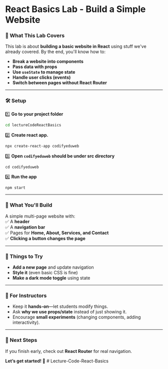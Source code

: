 # **React Basics Lab - Build a Simple Website**  

### **📌 What This Lab Covers**  
This lab is about **building a basic website in React** using stuff we've already covered. By the end, you'll know how to:  

- **Break a website into components**  
- **Pass data with props**  
- **Use `useState` to manage state**  
- **Handle user clicks (events)**  
- **Switch between pages without React Router**  

---

### **🛠️ Setup**  
1️⃣ **Go to your project folder**  
```bash
cd lectureCodeReactBasics
```  
2️⃣ **Create react app.**  
```bash
npx create-react-app codifyeduweb
```  
3️⃣ **Open `codifyeduweb` should be under src directory**  
```
cd codifyeduweb
```  
4️⃣ **Run the app**  
```bash
npm start
```  

---

### **📝 What You'll Build**  
A simple multi-page website with:  
✅ A **header**  
✅ A **navigation bar**  
✅ Pages for **Home, About, Services, and Contact**  
✅ **Clicking a button changes the page**  

---

### **🔧 Things to Try**  
- **Add a new page** and update navigation  
- **Style it** (even basic CSS is fine)  
- **Make a dark mode toggle** using state  

---

### **📌 For Instructors**  
- Keep it **hands-on**—let students modify things.  
- Ask **why we use props/state** instead of just showing it.  
- Encourage **small experiments** (changing components, adding interactivity).  

---

### **🚀 Next Steps**  
If you finish early, check out **React Router** for real navigation.  

**Let’s get started! 🚀**  # Lecture-Code-React-Basics
